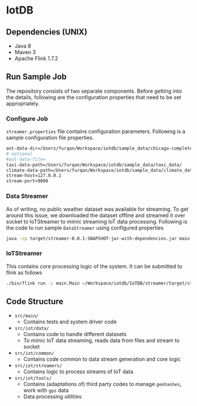 # IotDB

## Dependencies (UNIX)
* Java 8
* Maven 3
* Apache Flink 1.7.2

## Run Sample Job
The repository consists of two separate components. Before getting into the details, following are the configuration properties that need to be set appropriately.
### Configure Job
`streamer.properties` file contains configuration parameters. Following is a sample configuration file properties.
```bash
aot-data-dir=/Users/furqan/Workspace/iotdb/sample_data/chicago-complete.daily.2019-03-31/
# optional
#aot-data-file=
taxi-data-path=/Users/furqan/Workspace/iotdb/sample_data/taxi_data/
climate-data-path=/Users/furqan/Workspace/iotdb/sample_data/climate_data/
stream-host=127.0.0.1
stream-port=9000
```
### Data Streamer
As of writing, no public weather dataset was available for streaming. To get around this issue, we downloaded the dataset offline and streamed it over socket to IoTStreamer to mimic streaming IoT data processing. Following is the code to run sample `DataStreamer` using configured properties
```bash
java -cp target/streamer-0.0.1-SNAPSHOT-jar-with-dependencies.jar main.DataStreamer
```

### IoTStreamer
This contains core processing logic of the system. It can be submitted to flink as follows
```bash
./bin/flink run -c main.Main ~/Workspace/iotdb/IoTDB/streamer/target/streamer-0.0.1-SNAPSHOT-jar-with-dependencies.jar
```

## Code Structure
* `src/main/`
  * Contains tests and system driver code
* `src/iot/data/`
  * Contains code to handle different datasets
  * To mimic IoT data streaming, reads data from files and stream to socket
* `src/iot/common/`
  * Contains code common to data stream generation and core logic
* `src/iot/streamers/`
  * Contains logic to process streams of IoT data
* `src/iot/tools/`
  * Contains (adaptations of) third party codes to manage `geohashes`, work with `gps` data
  * Data processing utilities